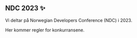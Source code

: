 ## NDC 2023 ✨

Vi deltar på Norwegian Developers Conference (NDC) i 2023.

Her kommer regler for konkurransene.
